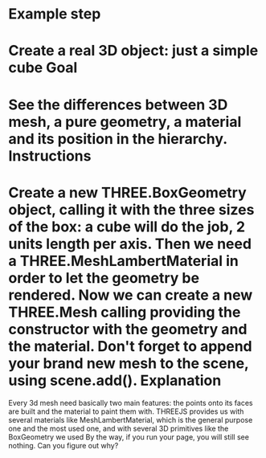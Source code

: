 Example step
============
Create a real 3D object: just a simple cube
Goal
====
See the differences between 3D mesh, a pure geometry, a material and its position in the hierarchy.
Instructions
============
Create a new THREE.BoxGeometry object, calling it with the three sizes of the box: a cube will do the job, 2 units length 
per axis.
Then we need a THREE.MeshLambertMaterial in order to let the geometry be rendered.
Now we can create a new THREE.Mesh calling providing the constructor with the geometry and the material.
Don't forget to append your brand new mesh to the scene, using scene.add(). 
Explanation
===========
Every 3d mesh need basically two main features: the points onto its faces are built and the material to paint them with.
THREEJS provides us with several materials like MeshLambertMaterial, which is the general purpose one and the most used one, 
and with several 3D primitives like the BoxGeometry we used
By the way, if you run your page, you will still see nothing. Can you figure out why?

